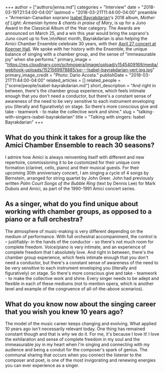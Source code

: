 +++
author = ["authors/jenna.md"]
categories = "Interview"
date = "2018-03-19T21:54:00-04:00"
lastmod = "2018-03-21T11:44:00-04:00"
preamble = "Armenian-Canadian soprano [Isabel Bayrakdarian](/scene/people/isabel-bayrakdarian/)'s 2018 album, *Mother of Light: Armenian hymns & chants in praise of Mary*, is up for a Juno Award in the Classical Album of the Year category. The Awards are announced on March 25, and a win this year would bring the soprano's Juno count up to five.\n\nNext month, Bayrakdarian is also helping the Amici Chamber Ensemble celebrate 30 years, with their [April 27 concert at Koerner Hall](https://www.rcmusic.com/performance/event/amici-chamber-ensemble-bayrakdarian). We spoke with her history with the Ensemble, the unique balance of singing with a chamber group, and the sense of \"immeasurable joy\" when she performs."
primary_image = "https://res.cloudinary.com/schmopera/image/upload/v1545409169/media/webhook-uploads/1521569978885/sq---Isabel-bayrakdarian-vert.jpg.jpg"
primary_image_credit = "Photo: Dario Acosta."
publishDate = "2018-03-21T11:44:00-04:00"
related_articles = []
related_people = ["scene/people/isabel-bayrakdarian.md"]
short_description = "And right in between, there&#039;s the chamber group experience, which feels intimate enough that you don&#039;t need a conductor, but there&#039;s a constant sense of awareness of the need to be very sensitive to each instrument enveloping you (literally and figuratively) on stage.  So there&#039;s more conscious give and take  - teamwork - to make the collective work and shine."
slug = "talking-with-singers-isabel-bayrakdarian"
title = "Talking with singers: Isabel Bayrakdarian"
+++

## What do you think it takes for a group like the Amici Chamber Ensemble to reach 30 seasons?

I admire how Amici is always reinventing itself with different and new repertoire, commissioning it to be customized for their unique core formation (clarinet, cello, piano) and their musical guests. For their upcoming 30th anniversary concert, I am singing a cycle of 4 songs by Bernstein, arranged for string quartet by John Greer. John had previously written *Palm Court Songs of the Bubble Ring* (text by Dennis Lee) for Mark Dubois and Amici, as part of the 1990-1991 Amici concert series.
 
## As a singer, what do you find unique about working with chamber groups, as opposed to a piano or a full orchestra?

The atmosphere of music-making is very different depending on the medium of performance.  With full orchestral accompaniment, the control is – justifiably- in the hands of the conductor - so there's not much room for complete freedom.  Voice/piano is very intimate, and an experience of complete freedom that I absolutely love.  And right in between, there's the chamber group experience, which feels intimate enough that you don't need a conductor, but there's a constant sense of awareness of the need to be very sensitive to each instrument enveloping you (literally and figuratively) on stage.  So there's more conscious give and take  - teamwork - to make the collective work and shine.  Every singer needs to be adept and flexible in each of these mediums (not to mention opera, which is another level and example of the congruence of all-of-the-above scenarios).

## What do you know now about the singing career that you wish you knew 10 years ago?

The model of the music career keeps changing and evolving.  What applied 10 years ago isn't necessarily relevant today. One thing has remained constant though and that is *why* we do it.  For me, it's because I love it!  I love the exhilaration and sense of complete freedom in my soul and the immeasurable joy in my heart when I'm singing and connecting with my audience and being a conduit for the composer's spark of genius. The communal sharing that occurs when you connect the listener to the composer and poet, is one of the most invigorating and renewing energies you can ever experience as a singer.
